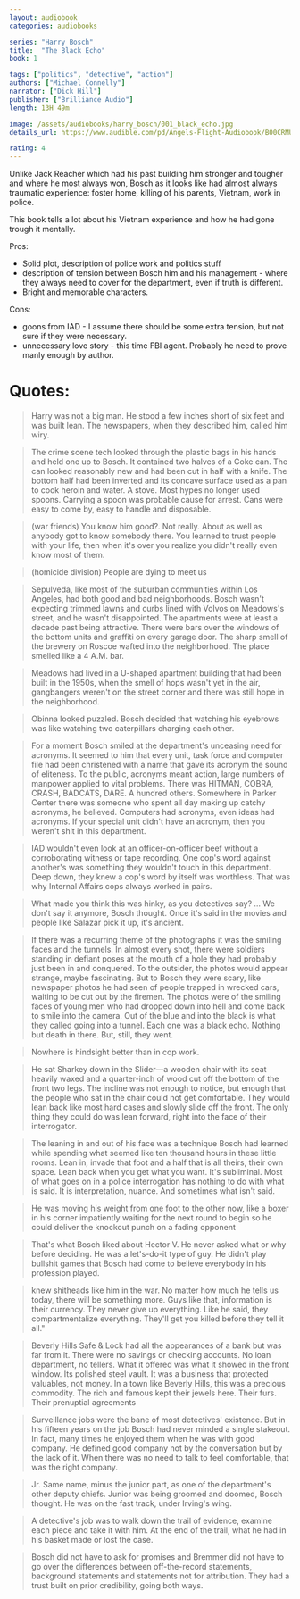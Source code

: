 ```yaml
---
layout: audiobook
categories: audiobooks

series: "Harry Bosch"
title:  "The Black Echo"
book: 1

tags: ["politics", "detective", "action"]
authors: ["Michael Connelly"]
narrator: ["Dick Hill"]
publisher: ["Brilliance Audio"]
length: 13H 49m

image: /assets/audiobooks/harry_bosch/001_black_echo.jpg
details_url: https://www.audible.com/pd/Angels-Flight-Audiobook/B00CRMUBEY

rating: 4
---
```


Unlike Jack Reacher which had his past building him stronger and tougher and where he most always won, Bosch as it looks like had almost always traumatic experience: foster home, killing of his parents, Vietnam, work in police.

This book tells a lot about his Vietnam experience and how he had gone trough it mentally.

Pros: 
* Solid plot, description of police work and politics stuff
* description of tension between Bosch him and his management - where they always need to cover for the department, even if truth is different.
* Bright and memorable characters.

Cons:
* goons from IAD - I assume there should be some extra tension, but not sure if they were necessary. 
* unnecessary love story - this time FBI agent. Probably he need to prove manly enough by author.

# Quotes:
> Harry was not a big man. He stood a few inches short of six feet and was built lean. The newspapers, when they described him, called him wiry.

> The crime scene tech looked through the plastic bags in his hands and held one up to Bosch. It contained two halves of a Coke can. The can looked reasonably new and had been cut in half with a knife. The bottom half had been inverted and its concave surface used as a pan to cook heroin and water. A stove. Most hypes no longer used spoons. Carrying a spoon was probable cause for arrest. Cans were easy to come by, easy to handle and disposable.

> (war friends) You know him good?. Not really. About as well as anybody got to know somebody there. You learned to trust people with your life, then when it's over you realize you didn't really even know most of them.

> (homicide division) People are dying to meet us

> Sepulveda, like most of the suburban communities within Los Angeles, had both good and bad neighborhoods. Bosch wasn't expecting trimmed lawns and curbs lined with Volvos on Meadows's street, and he wasn't disappointed. The apartments were at least a decade past being attractive. There were bars over the windows of the bottom units and graffiti on every garage door. The sharp smell of the brewery on Roscoe wafted into the neighborhood. The place smelled like a 4 A.M. bar.

> Meadows had lived in a U-shaped apartment building that had been built in the 1950s, when the smell of hops wasn't yet in the air, gangbangers weren't on the street corner and there was still hope in the neighborhood.

> Obinna looked puzzled. Bosch decided that watching his eyebrows was like watching two caterpillars charging each other.

> For a moment Bosch smiled at the department's unceasing need for acronyms. It seemed to him that every unit, task force and computer file had been christened with a name that gave its acronym the sound of eliteness. To the public, acronyms meant action, large numbers of manpower applied to vital problems. There was HITMAN, COBRA, CRASH, BADCATS, DARE. A hundred others. Somewhere in Parker Center there was someone who spent all day making up catchy acronyms, he believed. Computers had acronyms, even ideas had acronyms. If your special unit didn't have an acronym, then you weren't shit in this department.

> IAD wouldn't even look at an officer-on-officer beef without a corroborating witness or tape recording. One cop's word against another's was something they wouldn't touch in this department. Deep down, they knew a cop's word by itself was worthless. That was why Internal Affairs cops always worked in pairs.

> What made you think this was hinky, as you detectives say? ... We don't say it anymore, Bosch thought. Once it's said in the movies and people like Salazar pick it up, it's ancient.

> If there was a recurring theme of the photographs it was the smiling faces and the tunnels. In almost every shot, there were soldiers standing in defiant poses at the mouth of a hole they had probably just been in and conquered. To the outsider, the photos would appear strange, maybe fascinating. But to Bosch they were scary, like newspaper photos he had seen of people trapped in wrecked cars, waiting to be cut out by the firemen. The photos were of the smiling faces of young men who had dropped down into hell and come back to smile into the camera. Out of the blue and into the black is what they called going into a tunnel. Each one was a black echo. Nothing but death in there. But, still, they went.

> Nowhere is hindsight better than in cop work.

> He sat Sharkey down in the Slider—a wooden chair with its seat heavily waxed and a quarter-inch of wood cut off the bottom of the front two legs. The incline was not enough to notice, but enough that the people who sat in the chair could not get comfortable. They would lean back like most hard cases and slowly slide off the front. The only thing they could do was lean forward, right into the face of their interrogator.

> The leaning in and out of his face was a technique Bosch had learned while spending what seemed like ten thousand hours in these little rooms. Lean in, invade that foot and a half that is all theirs, their own space. Lean back when you get what you want. It's subliminal. Most of what goes on in a police interrogation has nothing to do with what is said. It is interpretation, nuance. And sometimes what isn't said.

> He was moving his weight from one foot to the other now, like a boxer in his corner impatiently waiting for the next round to begin so he could deliver the knockout punch on a fading opponent

> That's what Bosch liked about Hector V. He never asked what or why before deciding. He was a let's-do-it type of guy. He didn't play bullshit games that Bosch had come to believe everybody in his profession played.

>  knew shitheads like him in the war. No matter how much he tells us today, there will be something more. Guys like that, information is their currency. They never give up everything. Like he said, they compartmentalize everything. They'll get you killed before they tell it all."

> Beverly Hills Safe & Lock had all the appearances of a bank but was far from it. There were no savings or checking accounts. No loan department, no tellers. What it offered was what it showed in the front window. Its polished steel vault. It was a business that protected valuables, not money. In a town like Beverly Hills, this was a precious commodity. The rich and famous kept their jewels here. Their furs. Their prenuptial agreements

> Surveillance jobs were the bane of most detectives' existence. But in his fifteen years on the job Bosch had never minded a single stakeout. In fact, many times he enjoyed them when he was with good company. He defined good company not by the conversation but by the lack of it. When there was no need to talk to feel comfortable, that was the right company.

> Jr. Same name, minus the junior part, as one of the department's other deputy chiefs. Junior was being groomed and doomed, Bosch thought. He was on the fast track, under Irving's wing.

> A detective's job was to walk down the trail of evidence, examine each piece and take it with him.  At the end of the trail, what he had in his basket made or lost the case.

> Bosch did not have to ask for promises and Bremmer did not have to go over the differences between off-the-record statements, background statements and statements not for attribution. They had a trust built on prior credibility, going both ways.